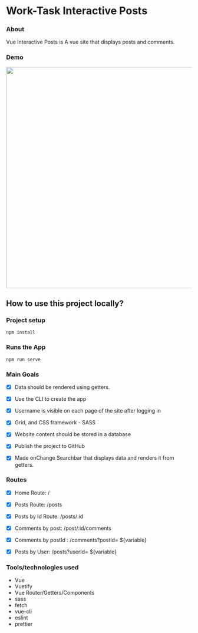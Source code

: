 # Work-Task Interactive Posts

### About
Vue Interactive Posts is A vue site that displays posts and comments.

### Demo

<img src="https://media.giphy.com/media/eMVH0GxGlDwVEIBgf1/giphy.gif" height="600">

## How to use this project locally?

### Project setup
```
npm install
```

### Runs the App
```
npm run serve
```
### Main Goals
+ [x] Data should be rendered using getters.
+ [x] Use the CLI to create the app
+ [x] Username is visible on each page of the site after logging in
+ [x] Grid, and CSS framework  - SASS
+ [x] Website content should be stored in a database
+ [x] Publish the project to GitHub
+ [x] Made onChange Searchbar that displays data and renders it from getters.



### Routes
+ [x] Home Route: / 
+ [x] Posts Route: /posts
+ [x] Posts by Id Route: /posts/:id
+ [x] Comments by post: /post/:id/comments 
+ [x] Comments by postId : /comments?postId= ${variable}     
+ [x] Posts by User: /posts?userId= ${variable}


### Tools/technologies used

* Vue
* Vuetify
* Vue Router/Getters/Components
* sass
* fetch
* vue-cli
* eslint
* prettier